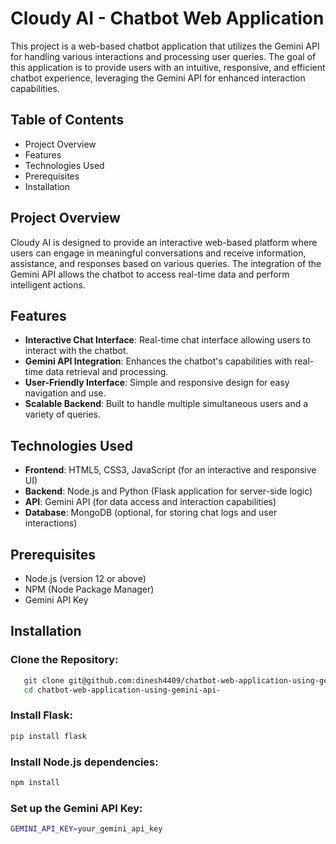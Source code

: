 # Cloudy AI - Chatbot Web Application

This project is a web-based chatbot application that utilizes the Gemini API for handling various interactions and processing user queries. The goal of this application is to provide users with an intuitive, responsive, and efficient chatbot experience, leveraging the Gemini API for enhanced interaction capabilities.

## Table of Contents
- Project Overview
- Features
- Technologies Used
- Prerequisites
- Installation

## Project Overview
Cloudy AI is designed to provide an interactive web-based platform where users can engage in meaningful conversations and receive information, assistance, and responses based on various queries. The integration of the Gemini API allows the chatbot to access real-time data and perform intelligent actions.

## Features
- **Interactive Chat Interface**: Real-time chat interface allowing users to interact with the chatbot.
- **Gemini API Integration**: Enhances the chatbot's capabilities with real-time data retrieval and processing.
- **User-Friendly Interface**: Simple and responsive design for easy navigation and use.
- **Scalable Backend**: Built to handle multiple simultaneous users and a variety of queries.

## Technologies Used
- **Frontend**: HTML5, CSS3, JavaScript (for an interactive and responsive UI)
- **Backend**: Node.js and Python (Flask application for server-side logic)
- **API**: Gemini API (for data access and interaction capabilities)
- **Database**: MongoDB (optional, for storing chat logs and user interactions)

## Prerequisites
- Node.js (version 12 or above)
- NPM (Node Package Manager)
- Gemini API Key

## Installation

### Clone the Repository:
```sh
   git clone git@github.com:dinesh4409/chatbot-web-application-using-gemini-api-.git
   cd chatbot-web-application-using-gemini-api-
```

### Install Flask:
```sh
pip install flask
```

### Install Node.js dependencies:
```sh
npm install
```

### Set up the Gemini API Key:
```sh
GEMINI_API_KEY=your_gemini_api_key
```

